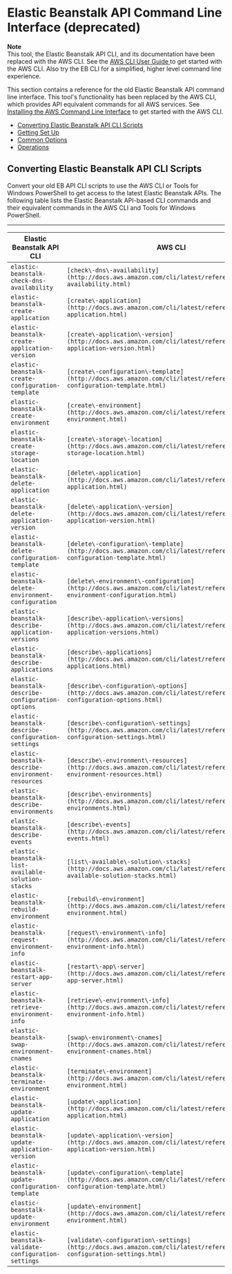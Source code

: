 # Elastic Beanstalk API Command Line Interface \(deprecated\)<a name="using-api-cli"></a>

**Note**  
 This tool, the Elastic Beanstalk API CLI, and its documentation have been replaced with the AWS CLI\. See the [AWS CLI User Guide ](http://docs.aws.amazon.com/cli/latest/userguide/) to get started with the AWS CLI\. Also try the EB CLI for a simplified, higher level command line experience\. 

This section contains a reference for the old Elastic Beanstalk API command line interface\. This tool's functionality has been replaced by the AWS CLI, which provides API equivalent commands for all AWS services\. See [Installing the AWS Command Line Interface](http://docs.aws.amazon.com/cli/latest/userguide/installing.html) to get started with the AWS CLI\.


+ [Converting Elastic Beanstalk API CLI Scripts](#apicli-vs-awscli)
+ [Getting Set Up](usingCLI.md)
+ [Common Options](CLTRG-common-args-api.md)
+ [Operations](OperationList-cmd.md)

## Converting Elastic Beanstalk API CLI Scripts<a name="apicli-vs-awscli"></a>

Convert your old EB API CLI scripts to use the AWS CLI or Tools for Windows PowerShell to get access to the latest Elastic Beanstalk APIs\. The following table lists the Elastic Beanstalk API\-based CLI commands and their equivalent commands in the AWS CLI and Tools for Windows PowerShell\.


****  

| Elastic Beanstalk API CLI | AWS CLI | AWS Tools for Windows PowerShell | 
| --- | --- | --- | 
|  `elastic-beanstalk-check-dns-availability`  |  `[check\-dns\-availability](http://docs.aws.amazon.com/cli/latest/reference/check-dns-availability.html)`  |  `Get-EBDNSAvailability`  | 
|  `elastic-beanstalk-create-application`  |  `[create\-application](http://docs.aws.amazon.com/cli/latest/reference/create-application.html)`  |  `New-EBApplication`  | 
|  `elastic-beanstalk-create-application-version`  |  `[create\-application\-version](http://docs.aws.amazon.com/cli/latest/reference/create-application-version.html)`  |  `New-EBApplicationVersion`  | 
|  `elastic-beanstalk-create-configuration-template`  |  `[create\-configuration\-template](http://docs.aws.amazon.com/cli/latest/reference/create-configuration-template.html)`  |  `New-EBConfigurationTemplate`  | 
|  `elastic-beanstalk-create-environment`  |  `[create\-environment](http://docs.aws.amazon.com/cli/latest/reference/create-environment.html)`  |  `New-EBEnvironment`  | 
|  `elastic-beanstalk-create-storage-location`  |  `[create\-storage\-location](http://docs.aws.amazon.com/cli/latest/reference/create-storage-location.html)`  |  `New-EBStorageLocation`  | 
|  `elastic-beanstalk-delete-application`  |  `[delete\-application](http://docs.aws.amazon.com/cli/latest/reference/delete-application.html)`  |  `Remove-EBApplication`  | 
|  `elastic-beanstalk-delete-application-version`  |  `[delete\-application\-version](http://docs.aws.amazon.com/cli/latest/reference/delete-application-version.html)`  |  `Remove-EBApplicationVersion`  | 
|  `elastic-beanstalk-delete-configuration-template`  |  `[delete\-configuration\-template](http://docs.aws.amazon.com/cli/latest/reference/delete-configuration-template.html)`  |  `Remove-EBConfigurationTemplate`  | 
|  `elastic-beanstalk-delete-environment-configuration`  |  `[delete\-environment\-configuration](http://docs.aws.amazon.com/cli/latest/reference/delete-environment-configuration.html)`  |  `Remove-EBEnvironmentConfiguration`  | 
|  `elastic-beanstalk-describe-application-versions`  |  `[describe\-application\-versions](http://docs.aws.amazon.com/cli/latest/reference/describe-application-versions.html)`  |  `Get-EBApplicationVersion`  | 
|  `elastic-beanstalk-describe-applications`  |  `[describe\-applications](http://docs.aws.amazon.com/cli/latest/reference/describe-applications.html)`  |  `Get-EBApplication`  | 
|  `elastic-beanstalk-describe-configuration-options`  |  `[describe\-configuration\-options](http://docs.aws.amazon.com/cli/latest/reference/describe-configuration-options.html)`  |  `Get-EBConfigurationOption`  | 
|  `elastic-beanstalk-describe-configuration-settings`  |  `[describe\-configuration\-settings](http://docs.aws.amazon.com/cli/latest/reference/describe-configuration-settings.html)`  |  `Get-EBConfigurationSetting`  | 
|  `elastic-beanstalk-describe-environment-resources`  |  `[describe\-environment\-resources](http://docs.aws.amazon.com/cli/latest/reference/describe-environment-resources.html)`  |  `Get-EBEnvironmentResource`  | 
|  `elastic-beanstalk-describe-environments`  |  `[describe\-environments](http://docs.aws.amazon.com/cli/latest/reference/describe-environments.html)`  |  `Get-EBEnvironment`  | 
|  `elastic-beanstalk-describe-events`  |  `[describe\-events](http://docs.aws.amazon.com/cli/latest/reference/describe-events.html)`  |  `Get-EBEvent`  | 
|  `elastic-beanstalk-list-available-solution-stacks`  |  `[list\-available\-solution\-stacks](http://docs.aws.amazon.com/cli/latest/reference/list-available-solution-stacks.html)`  |  `Get-EBAvailableSolutionStack`  | 
|  `elastic-beanstalk-rebuild-environment`  |  `[rebuild\-environment](http://docs.aws.amazon.com/cli/latest/reference/rebuild-environment.html)`  |  `Start-EBEnvironmentRebuild`  | 
|  `elastic-beanstalk-request-environment-info`  |  `[request\-environment\-info](http://docs.aws.amazon.com/cli/latest/reference/request-environment-info.html)`  |  `Request-EBEnvironmentInfo`  | 
|  `elastic-beanstalk-restart-app-server`  |  `[restart\-app\-server](http://docs.aws.amazon.com/cli/latest/reference/restart-app-server.html)`  |  `Restart-EBAppServer`  | 
|  `elastic-beanstalk-retrieve-environment-info`  |  `[retrieve\-environment\-info](http://docs.aws.amazon.com/cli/latest/reference/retrieve-environment-info.html)`  |  `Get-EBEnvironmentInfo`  | 
|  `elastic-beanstalk-swap-environment-cnames`  |  `[swap\-environment\-cnames](http://docs.aws.amazon.com/cli/latest/reference/swap-environment-cnames.html)`  |  `Set-EBEnvironmentCNAME`  | 
|  `elastic-beanstalk-terminate-environment`  |  `[terminate\-environment](http://docs.aws.amazon.com/cli/latest/reference/terminate-environment.html)`  |  `Stop-EBEnvironment`  | 
|  `elastic-beanstalk-update-application`  |  `[update\-application](http://docs.aws.amazon.com/cli/latest/reference/update-application.html)`  |  `Update-EBApplication`  | 
|  `elastic-beanstalk-update-application-version`  |  `[update\-application\-version](http://docs.aws.amazon.com/cli/latest/reference/update-application-version.html)`  |  `Update-EBApplicationVersion`  | 
|  `elastic-beanstalk-update-configuration-template`  |  `[update\-configuration\-template](http://docs.aws.amazon.com/cli/latest/reference/update-configuration-template.html)`  |  `Update-EBConfigurationTemplate`  | 
|  `elastic-beanstalk-update-environment`  |  `[update\-environment](http://docs.aws.amazon.com/cli/latest/reference/update-environment.html)`  |  `Update-EBEnvironment`  | 
|  `elastic-beanstalk-validate-configuration-settings`  |  `[validate\-configuration\-settings](http://docs.aws.amazon.com/cli/latest/reference/validate-configuration-settings.html)`  |  `Test-EBConfigurationSetting`  | 